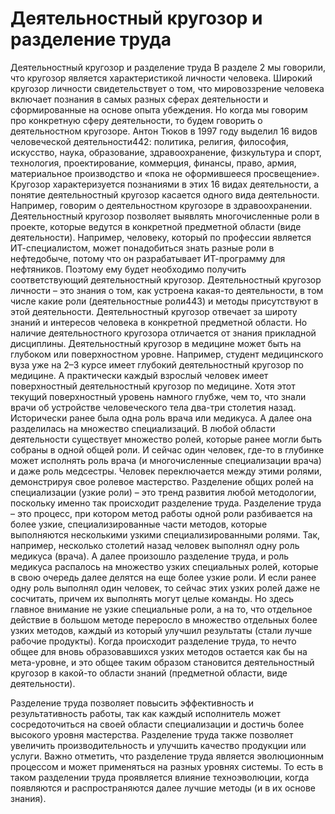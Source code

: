 # Деятельностный кругозор и разделение труда

Деятельностный кругозор и разделение труда
В разделе 2 мы говорили, что кругозор является характеристикой личности человека. Широкий кругозор личности свидетельствует о том, что мировоззрение человека включает познания в самых разных сферах деятельности и сформированные на основе опыта убеждения. Но когда мы говорим про конкретную сферу деятельности, то будем говорить о деятельностном кругозоре. Антон Тюков в 1997 году выделил 16 видов человеческой деятельности442: политика, религия, философия, искусство, наука, образование, здравоохранение, физкультура и спорт, технология, проектирование, коммерция, финансы, право, армия, материальное производство и «пока не оформившееся просвещение». Кругозор характеризуется познаниями в этих 16 видах деятельности, а понятие деятельностный кругозор касается одного вида деятельности. Например, говорим о деятельностном кругозоре в здравоохранении.
Деятельностный кругозор позволяет выявлять многочисленные роли в проекте, которые ведутся в конкретной предметной области (виде деятельности). Например, человеку, который по профессии является ИТ-специалистом, может понадобиться знать разные роли в нефтедобыче, потому что он разрабатывает ИТ-программу для нефтяников. Поэтому ему будет необходимо получить соответствующий деятельностный кругозор. 
Деятельностный кругозор личности – это знания о том, как устроена какая-то деятельности, в том числе какие роли (деятельностные роли443) и методы присутствуют в этой деятельности. Деятельностный кругозор отвечает за широту знаний и интересов человека в конкретной предметной области. Но наличие деятельностного кругозора отличается от знания прикладной дисциплины.
Деятельностный кругозор в медицине может быть на глубоком или поверхностном уровне. Например, студент медицинского вуза уже на 2–3 курсе имеет глубокий деятельностный кругозор по медицине. А практически каждый взрослый человек имеет поверхностный деятельностный кругозор по медицине. Хотя этот текущий поверхностный уровень намного глубже, чем то, что знали врачи об устройстве человеческого тела два-три столетия назад.
Исторически ранее была одна роль врача или медикуса. А далее она разделилась на множество специализаций. В любой области деятельности существует множество ролей, которые ранее могли быть собраны в одной общей роли. И сейчас один человек, где-то в глубинке может исполнять роль врача (и многочисленные специализации врача) и даже роль медсестры. Человек переключается между этими ролями, демонстрируя свое ролевое мастерство. 
Разделение общих ролей на специализации (узкие роли) – это тренд развития любой методологии, поскольку именно так происходит разделение труда. Разделение труда – это процесс, при котором метод работы одной роли разбивается на более узкие, специализированные части методов, которые выполняются несколькими узкими специализированными ролями. Так, например, несколько столетий назад человек выполнял одну роль медикуса (врача). А далее произошло разделение труда, и роль медикуса распалось на множество узких специальных ролей, которые в свою очередь далее делятся на еще более узкие роли. И если ранее одну роль выполнял один человек, то сейчас этих узких ролей даже не сосчитать, причем их выполнять могут целые команды. Но здесь главное внимание не узкие специальные роли, а на то, что отдельное действие в большом методе переросло в множество отдельных более узких методов, каждый из который улучшил результаты (стали лучше рабочие продукты). 
Когда происходит разделение труда, то нечто общее для вновь образовавшихся узких методов остается как бы на мета-уровне, и это общее таким образом становится деятельностный кругозор в какой-то области знаний (предметной области, виде деятельности). 

Разделение труда позволяет повысить эффективность и результативность работы, так как каждый исполнитель может сосредоточиться на своей области специализации и достичь более высокого уровня мастерства. Разделение труда также позволяет увеличить производительность и улучшить качество продукции или услуги. Важно отметить, что разделение труда является эволюционным процессом и может применяться на разных уровнях системы. То есть в таком разделении труда проявляется влияние техноэволюции, когда появляются и распространяются далее лучшие методы (и в их основе знания).
